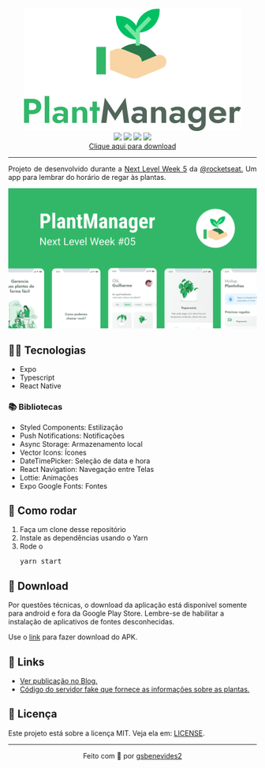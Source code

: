 <p align="center">
<img alt="PlantManager" title="PlantManager" src=".github/logo.svg" />
<br>
<img src="https://img.shields.io/badge/TypeScript-32B768?style=for-the-badge&logo=typescript&logoColor=white">
<img src="https://img.shields.io/badge/Expo-32B768?style=for-the-badge&logo=expo&logoColor=white">
<img src="https://img.shields.io/badge/React Native-32B768?style=for-the-badge&logo=react&logoColor=white">
<img src="https://img.shields.io/badge/Styled Components-32B768?style=for-the-badge&logo=styledcomponents&logoColor=white"><br>
<a href="https://github.com/gsbenevides2/nlw-05-plantmanager/releases/tag/1.0.0">Clique aqui para download</a>
</p>
<hr>
<p align="justify" >Projeto de desenvolvido durante a <a href="https://nextlevelweek.com">Next Level Week 5</a> da <a href="https://github.com/rocketseat">@rocketseat.</a> Um app para lembrar do horário de regar às plantas.</p>

<p align="center">
  <img src=".github/capa.png">
</p>

<h2>👨‍💻 Tecnologias</h2>
<ul>
<li>Expo</li>
<li>Typescript</li>
<li>React Native</li>
</ul>
<h3>📚 Bibliotecas</h3>
<ul>
<li>Styled Components: Estilização</li>
<li>Push Notifications: Notificações</li>
<li>Async Storage: Armazenamento local</li>
<li>Vector Icons: Ícones</li>
<li>DateTimePicker: Seleção de data e hora</li>
<li>React Navigation: Navegação entre Telas</li>
<li>Lottie: Animações</li>
<li>Expo Google Fonts: Fontes</li>
</ul>

<h2>🏃 Como rodar</h2>
<ol>
<li>Faça um clone desse repositório</li>
<li>Instale as dependências usando o Yarn</li>
<li>Rode o <pre>yarn start</pre></li>
</ol>

<h2>📲 Download</h2>
<p>Por questões técnicas, o download da aplicação está disponível somente para android e fora da Google Play Store. Lembre-se de habilitar a instalação de aplicativos de fontes desconhecidas.</p>
<p>Use o <a href="https://github.com/gsbenevides2/nlw-05-plantmanager/releases/tag/1.0.0"> link</a> para fazer download do APK.</p>


<h2>🔗 Links</h2>
<ul>
<li><a href="https://gui.dev.br/blog/post/uma-semana-puxada-por%C3%A9m-incr%C3%ADvel-%F0%9F%9A%80">Ver publicação no Blog.</a></li>
<li><a href="https://github.com/gsbenevides2/nlw-05-server">Código do servidor fake que fornece as informações sobre as plantas.</a></li>
</ul>

<h2>📃 Licença</h2>
<p>Este projeto está sobre a licença MIT. Veja ela em: <a href="LICENSE">LICENSE</a>.</p>
<hr/>
<p align="center">Feito com 💚 por <a href="https://gui.dev.br">gsbenevides2</a><b>
